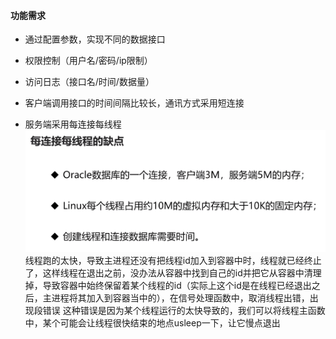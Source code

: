 #### 功能需求
- 通过配置参数，实现不同的数据接口
- 权限控制（用户名/密码/ip限制）
- 访问日志（接口名/时间/数据量）

- 客户端调用接口的时间间隔比较长，通讯方式采用短连接
- 服务端采用每连接每线程
![](images/2023-06-02-14-41-48.png)
线程跑的太快，导致主进程还没有把线程id加入到容器中时，线程就已经终止了，这样线程在退出之前，没办法从容器中找到自己的id并把它从容器中清理掉，导致容器中始终保留着某个线程的id（实际上这个id是在线程已经退出之后，主进程将其加入到容器当中的），在信号处理函数中，取消线程出错，出现段错误
这种错误是因为某个线程运行的太快导致的，我们可以将线程主函数中，某个可能会让线程很快结束的地点usleep一下，让它慢点退出